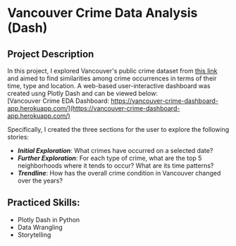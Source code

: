 # Vancouver Crime Data Analysis (Dash)

## Project Description
In this project, I explored Vancouver's public crime dataset from [this link](https://data.vancouver.ca/datacatalogue/crime-data.htm) and aimed to find similarities among crime occurrences in terms of their time, type and location. A web-based user-interactive dashboard was created usng Plotly Dash and can be viewed below:  
[Vancouver Crime EDA Dashboard: https://vancouver-crime-dashboard-app.herokuapp.com/](https://vancouver-crime-dashboard-app.herokuapp.com/)

Specifically, I created the three sections for the user to explore the following stories:
- **_Initial Exploration_**: What crimes have occurred on a selected date?
- **_Further Exploration_**: For each type of crime, what are the top 5 neighborhoods where it tends to occur? What are its time patterns?
- **_Trendline_**: How has the overall crime condition in Vancouver changed over the years?

## Practiced Skills:
  - Plotly Dash in Python
  - Data Wrangling
  - Storytelling
  
